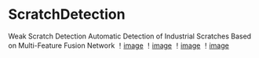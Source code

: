 # ScratchDetection
Weak Scratch Detection
Automatic Detection of Industrial Scratches Based on Multi-Feature Fusion Network
！[image](https://github.com/love6tao/ScratchDetection/tree/master/GIF/image19.GIF)
！[image](https://github.com/love6tao/ScratchDetection/tree/master/GIF/image20.GIF)
！[image](https://github.com/love6tao/ScratchDetection/tree/master/GIF/image21GIF)
！[image](https://github.com/love6tao/ScratchDetection/tree/master/GIF/image22IF)
